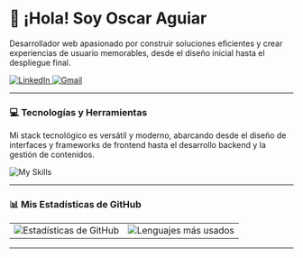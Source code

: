 # 👋 ¡Hola! Soy Oscar Aguiar

Desarrollador web apasionado por construir soluciones eficientes y crear experiencias de usuario memorables, desde el diseño inicial hasta el despliegue final.

<a href="[https://www.linkedin.com/in/oscar-aguiar-1339b82aa/]" target="_blank">
  <img src="https://img.shields.io/badge/LinkedIn-0077B5?style=for-the-badge&logo=linkedin&logoColor=white" alt="LinkedIn"/>
</a>
<a href="oaguiar2102@gmail.com">
  <img src="https://img.shields.io/badge/Gmail-D14836?style=for-the-badge&logo=gmail&logoColor=white" alt="Gmail"/>
</a>

---

### 💻 Tecnologías y Herramientas

Mi stack tecnológico es versátil y moderno, abarcando desde el diseño de interfaces y frameworks de frontend hasta el desarrollo backend y la gestión de contenidos.

![My Skills](https://skillicons.dev/icons?i=nextjs,bootstrap,figma,react,astro,tailwind,nodejs,express,mongodb,mysql,wordpress,git,vscode,js,ts)

---

### 📊 Mis Estadísticas de GitHub

<table>
  <tr>
    <td><img src="https://github-readme-stats.vercel.app/api?username=xKouka&show_icons=true&theme=radical&rank_icon=github" alt="Estadísticas de GitHub"></td>
    <td><img src="https://github-readme-stats.vercel.app/api/top-langs/?username=xKouka&layout=compact&theme=radical" alt="Lenguajes más usados"></td>
  </tr>
</table>

---
